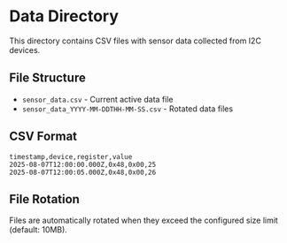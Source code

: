 # Data Directory

This directory contains CSV files with sensor data collected from I2C devices.

## File Structure
- `sensor_data.csv` - Current active data file
- `sensor_data_YYYY-MM-DDTHH-MM-SS.csv` - Rotated data files

## CSV Format
```
timestamp,device,register,value
2025-08-07T12:00:00.000Z,0x48,0x00,25
2025-08-07T12:00:05.000Z,0x48,0x00,26
```

## File Rotation
Files are automatically rotated when they exceed the configured size limit (default: 10MB).

